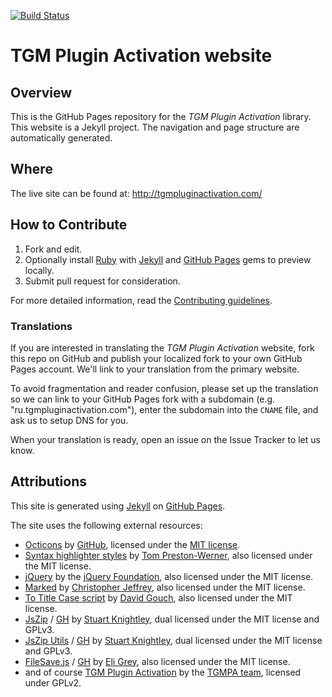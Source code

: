 [![Build Status](https://travis-ci.org/TGMPA/TGM-Plugin-Activation.svg?branch=gh-pages)](https://travis-ci.org/TGMPA/TGM-Plugin-Activation)

# TGM Plugin Activation website

## Overview

This is the GitHub Pages repository for the _TGM Plugin Activation_ library.
This website is a Jekyll project. The navigation and page structure are automatically generated.

## Where

The live site can be found at: <http://tgmpluginactivation.com/>

## How to Contribute

1. Fork and edit.
2. Optionally install [Ruby](https://rvm.io/rvm/install/) with [Jekyll](https://github.com/mojombo/jekyll/)
   and [GitHub Pages](https://github.com/github/pages-gem) gems to preview locally.
3. Submit pull request for consideration.

For more detailed information, read the [Contributing guidelines](https://github.com/TGMPA/TGM-Plugin-Activation/blob/gh-pages/CONTRIBUTING.md).

### Translations

If you are interested in translating the _TGM Plugin Activation_ website, fork this repo on GitHub and publish
your localized fork to your own GitHub Pages account. We'll link to your translation from the primary website.

To avoid fragmentation and reader confusion, please set up the translation so we can link to your GitHub Pages
fork with a subdomain (e.g. "ru.tgmpluginactivation.com"), enter the subdomain into the `CNAME` file, and ask us
to setup DNS for you.

When your translation is ready, open an issue on the Issue Tracker to let us know.

## Attributions

This site is generated using [Jekyll](http://jekyllrb.com/) on [GitHub Pages](https://pages.github.com/).

The site uses the following external resources:

* [Octicons](https://github.com/github/octicons/) by [GitHub](https://github.com/github/), licensed under the [MIT license](http://choosealicense.com/licenses/mit/).
* [Syntax highlighter styles](https://github.com/mojombo/tpw/blob/master/css/syntax.css) by [Tom Preston-Werner](http://tom.preston-werner.com/), also licensed under the MIT license.
* [jQuery](http://jquery.com/) by the [jQuery Foundation](https://jquery.org/team/), also licensed under the MIT license.
* [Marked](https://github.com/chjj/marked) by [Christopher Jeffrey](https://twitter.com/_chjj), also licensed under the MIT license.
* [To Title Case script](http://individed.com/code/to-title-case/) by [David Gouch](http://davidgouch.com/), also licensed under the MIT license.
* [JsZip](http://stuk.github.io/jszip/) / [GH](https://github.com/Stuk/jszip) by [Stuart Knightley](http://stuartk.com/), dual licensed under the MIT license and GPLv3.
* [JsZip Utils](http://stuk.github.io/jszip-utils/) / [GH](https://github.com/Stuk/jszip-utils) by [Stuart Knightley](http://stuartk.com/), dual licensed under the MIT license and GPLv3.
* [FileSave.js](http://eligrey.com/blog/post/saving-generated-files-on-the-client-side/) / [GH](https://github.com/eligrey/FileSaver.js) by [Eli Grey](http://eligrey.com/), also licensed under the MIT license.
* and of course [TGM Plugin Activation](https://github.com/TGMPA/TGM-Plugin-Activation) by the [TGMPA team](https://github.com/TGMPA), licensed under GPLv2.
